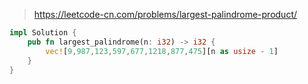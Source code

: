 > https://leetcode-cn.com/problems/largest-palindrome-product/

``` rust
impl Solution {
    pub fn largest_palindrome(n: i32) -> i32 {
        vec![9,987,123,597,677,1218,877,475][n as usize - 1]
    }
}
```